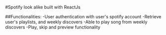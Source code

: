 #Spotify look alike built with ReactJs

##Functionalities:
-User authentication with user's spotify account
-Retrieve user's playlists, and weekly discovers
-Able to play song from weekly discovers
-Play, skip and preview functionality
